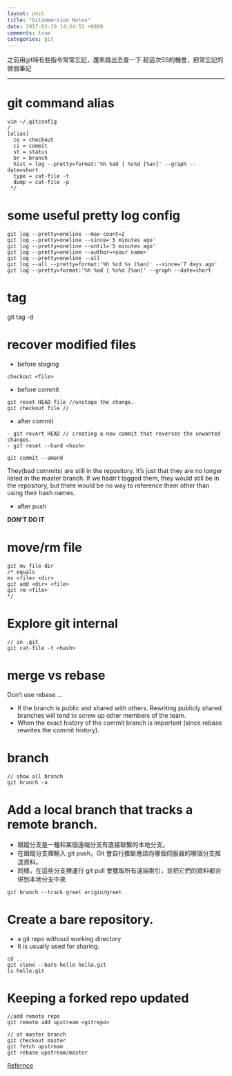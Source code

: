 ```yaml
---
layout: post
title: "Gitimmersion Notes"
date: 2017-03-20 14:34:51 +0800
comments: true
categories: git
---
```


之前用git時有些指令常常忘記，還來跳出去查一下
趁這次SS的機會，把常忘記的做個筆記

<!--more-->

---

# git command alias

```
vim ~/.gitconfig
/
[alias]
  co = checkout
  ci = commit
  st = status
  br = branch
  hist = log --pretty=format:'%h %ad | %s%d [%an]' --graph --date=short
  type = cat-file -t
  dump = cat-file -p
 */
```

# some useful pretty log config

```
git log --pretty=oneline --max-count=2
git log --pretty=oneline --since='5 minutes ago'
git log --pretty=oneline --until='5 minutes ago'
git log --pretty=oneline --author=<your name>
git log --pretty=oneline --all
git log --all --pretty=format:'%h %cd %s (%an)' --since='7 days ago'
git log --pretty=format:'%h %ad | %s%d [%an]' --graph --date=short
```

# tag

git tag -d <tag>

# recover modified files

- before staging

```
checkout <file>
```

- before commit

```
git reset HEAD file //unstage the change.
git checkout file //
```

- after commit

```
- git revert HEAD // creating a new commit that reverses the unwanted changes.
- git reset --hard <hash>
```

``` plain quick fix on last commit
git commit --amend
```

They(bad commits) are still in the repository. It’s just that they are no longer listed in the master branch. If we hadn’t tagged them, they would still be in the repository, but there would be no way to reference them other than using their hash names.


- after push

**DON'T DO IT**

# move/rm file

``` plain
git mv file dir
/* equals
mv <file> <dir>
git add <dir> <file>
git rm <file>
*/
```

# Explore git internal
``` plain
// in .git
git cat-file -t <hash>
```

# merge vs rebase
Don’t use rebase …

- If the branch is public and shared with others. Rewriting publicly shared branches will tend to screw up other members of the team.
- When the exact history of the commit branch is important (since rebase rewrites the commit history).

# branch

``` plain
// show all branch
git branch -a
```

# Add a local branch that tracks a remote branch.

- 跟蹤分支是一種和某個遠端分支有直接聯繫的本地分支。
- 在跟蹤分支裡輸入 git push，Git 會自行推斷應該向哪個伺服器的哪個分支推送資料。
- 同樣，在這些分支裡運行 git pull 會獲取所有遠端索引，並把它們的資料都合併到本地分支中來

``` plain
git branch --track greet origin/greet
```

# Create a bare repository.
- a git repo withoud working directory
- It is usually used for sharing.

``` plain
cd ..
git clone --bare hello hello.git
ls hello.git
```

# Keeping a forked repo updated

```
//add remote repo
git remote add upstream <gitrepo>

// at master branch
git checkout master
git fetch upstream
git rebase upstream/master

```

[Refernce](http://gitimmersion.com)